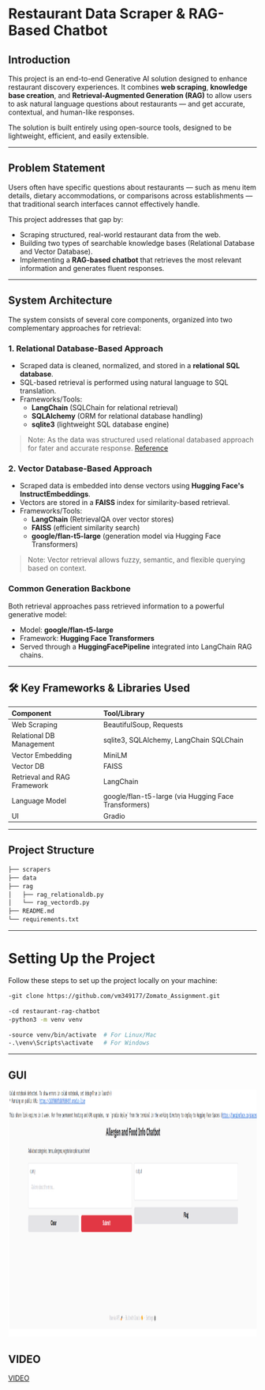 # Restaurant Data Scraper & RAG-Based Chatbot

## Introduction

This project is an end-to-end Generative AI solution designed to enhance restaurant discovery experiences. It combines **web scraping**, **knowledge base creation**, and **Retrieval-Augmented Generation (RAG)** to allow users to ask natural language questions about restaurants — and get accurate, contextual, and human-like responses.

The solution is built entirely using open-source tools, designed to be lightweight, efficient, and easily extensible.

---

## Problem Statement

Users often have specific questions about restaurants — such as menu item details, dietary accommodations, or comparisons across establishments — that traditional search interfaces cannot effectively handle. 

This project addresses that gap by:
- Scraping structured, real-world restaurant data from the web.
- Building two types of searchable knowledge bases (Relational Database and Vector Database).
- Implementing a **RAG-based chatbot** that retrieves the most relevant information and generates fluent responses.

---

## System Architecture

The system consists of several core components, organized into two complementary approaches for retrieval:

### 1. Relational Database-Based Approach
- Scraped data is cleaned, normalized, and stored in a **relational SQL database**.
- SQL-based retrieval is performed using natural language to SQL translation.
- Frameworks/Tools:
  - **LangChain** (SQLChain for relational retrieval)
  - **SQLAlchemy** (ORM for relational database handling)
  - **sqlite3** (lightweight SQL database engine)

> Note: As the data was structured used relational databased approach for fater and accurate response. [Reference](https://python.langchain.com/docs/concepts/retrieval/)

### 2. Vector Database-Based Approach
- Scraped data is embedded into dense vectors using **Hugging Face's InstructEmbeddings**.
- Vectors are stored in a **FAISS** index for similarity-based retrieval.
- Frameworks/Tools:
  - **LangChain** (RetrievalQA over vector stores)
  - **FAISS** (efficient similarity search)
  - **google/flan-t5-large** (generation model via Hugging Face Transformers)

> Note: Vector retrieval allows fuzzy, semantic, and flexible querying based on context.

### Common Generation Backbone
Both retrieval approaches pass retrieved information to a powerful generative model:
- Model: **google/flan-t5-large**
- Framework: **Hugging Face Transformers**
- Served through a **HuggingFacePipeline** integrated into LangChain RAG chains.

---

## 🛠️ Key Frameworks & Libraries Used

| Component | Tool/Library |
|:---|:---|
| Web Scraping | BeautifulSoup, Requests |
| Relational DB Management | sqlite3, SQLAlchemy, LangChain SQLChain |
| Vector Embedding | MiniLM |
| Vector DB | FAISS |
| Retrieval and RAG Framework | LangChain |
| Language Model | google/flan-t5-large (via Hugging Face Transformers) |
| UI | Gradio |

---

## Project Structure

```bash
├── scrapers
├── data
├── rag
│   ├── rag_relationaldb.py
│   └── rag_vectordb.py
├── README.md
└── requirements.txt
```
---

# Setting Up the Project

Follow these steps to set up the project locally on your machine:

```bash
-git clone https://github.com/vm349177/Zomato_Assignment.git
```
```bash
-cd restaurant-rag-chatbot
-python3 -m venv venv
```
```bash
-source venv/bin/activate  # For Linux/Mac
-.\venv\Scripts\activate   # For Windows
```
---
## GUI
<img src="GUI.png" alt="GUI" width="1500" height="500"/>

## VIDEO
[VIDEO](https://drive.google.com/drive/folders/1xXinQKZMCLIIAIOqkojiaf9kryomK7M-?usp=sharing)

